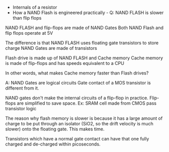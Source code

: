 - Internals of a resistor
- How a NAND Flash is engineered practically -
Q:
NAND FLASH is slower than flip flops

NAND FLASH and flip-flops are made of NAND Gates
Both NAND Flash and flip flops operate at 5V

The difference is that NAND FLASH uses floating gate transistors to store charge
NAND Gates are made of transistors

Flash drive is made up of NAND FLASH and Cache memory
Cache memory is made of flip-flops and has speeds equivalent to a CPU

In other words, what makes Cache memory faster than Flash drives?

A:
NAND Gates are logical circuits
Gate contact of a MOS transistor is different from it.

NAND gates don't make the internal circuits of a flip-flop in practice.
Flip-flops are simplified to save space.
Ex: SRAM cell made from CMOS pass transistor logic

The reason why flash memory is slower is because it has a large amount of charge to be put through an isolator (SiO2, so the drift velocity is much slower) onto the floating gate. This makes time.

Transistors which have a normal gate contact can have that one fully charged and de-charged within picoseconds.